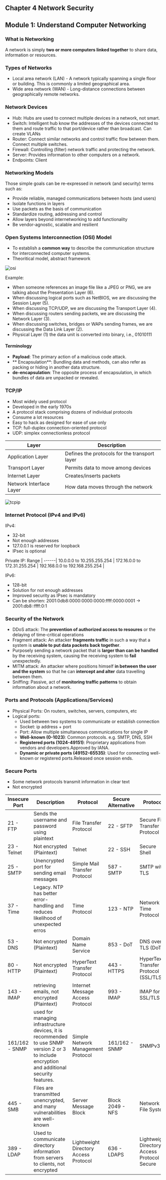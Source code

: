 Chapter 4 Network Security
---------

## Module 1: Understand Computer Networking
### What is Networking
A network is simply **two or more computers linked together** to share data, information or resources.

### Types of Networks
* Local area network (LAN) - A network typically spanning a single floor or building. This is commonly a limited geographical area.
* Wide area network (WAN) - Long-distance connections between geographically remote networks.

### Network Devices
* Hub: Hubs are used to connect multiple devices in a network, not smart.
* Switch: Intelligent hub know the addresses of the devices connected to them and route traffic to that port/device rather than broadcast. Can create VLANs
* Router: Connect similar networks and control traffic flow between them. Connect multiple switches.
* Firewall: Controlling (filter) network traffic and protecting the network.
* Server: Provides information to other computers on a network. 
* Endpoints: Client

### Networking Models
Those simple goals can be re-expressed in network (and security) terms such as:
* Provide reliable, managed communications between hosts (and users)
* Isolate functions in layers
* Use packets as the basis of communication
* Standardize routing, addressing and control
* Allow layers beyond internetworking to add functionality
* Be vendor-agnostic, scalable and resilient

### Open Systems Interconnection (OSI) Model
* To establish a **common way** to describe the communication structure for interconnected computer systems.
* Theoritical model, abstract framework

![osi](Images/osi.svg)

Example:
* When someone references an image file like a JPEG or PNG, we are talking about the Presentation Layer (6). 
* When discussing logical ports such as NetBIOS, we are discussing the Session Layer (5).
* When discussing TCP/UDP, we are discussing the Transport Layer (4).
* When discussing routers sending packets, we are discussing the Network Layer (3). 
* When discussing switches, bridges or WAPs sending frames, we are discussing the Data Link Layer (2). 
* Physical Layer (1) the data unit is converted into binary, i.e., 01010111

#### Terminology
* **Payload**: The primary action of a malicious code attack.
* ** Encapsulation**: Bundling data and methods, can also refer as packing or hiding in another data structure.
* **de-encapsulation**: The opposite process of encapsulation, in which bundles of data are unpacked or revealed.

### TCP/IP
* Most widely used protocol
* Developed in the early 1970s
* A protocol stack comprising dozens of individual protocols
* Consume a lot resources
* Easy to hack as designed for ease of use only
* TCP: full-duplex connection-oriented protocol
* UDP: simplex connectionless protocol

Layer | Description |
------|-------------|
Application Layer | Defines the protocols for the transport layer |
Transport Layer | Permits data to move among devices |
Internet Layer  | Creates/inserts packets |
Network Interface Layer | How data moves through the network |

![tcpip](Images/tcpip.svg)

### Internet Protocol (IPv4 and IPv6)
IPv4:
* 32-bit
* Not enough addresses
* 127.0.0.1 is reserved for loopback
* IPsec is optional

Private IP:
Range |
------|
10.0.0.0 to 10.255.255.254 |
172.16.0.0 to 172.31.255.254  |
192.168.0.0 to 192.168.255.254  |

IPv6:
* 128-bit
* Solution for not enough addresses
* Improved security as IPsec is mandatory
* Can be shorten: 2001:0db8:0000:0000:0000:ffff:0000:0001 -> 2001:db8::ffff:0:1

### Security of the Network
* DDoS attack: The **prevention of authorized access to resoures** or the delaying of time-critical operations
* Fragment attack: An attacker **fragments traffic** in such a way that a system is **unable to put data packets back together**.
* Purposely sending a network packet that is **larger than can be handled** by the receiving system, causing the receiving system to **fail** unexpectedly.
* MITM attack: An attacker where positions himself **in between the user and the system** so that he can **intercept and alter** data travelling between them.
* Sniffing: Passive, act of **monitoring traffic patterns** to obtain information about a network.

### Ports and Protocols (Applications/Services)
* Physical Ports: On routers, switches, servers, computers, etc
* Logical ports: 
	* Used between two systems to communicate or establish connection
	* Socket: ip address + port 
	* Port: Allow multiple simultaneous communications for single IP
	* **Well-known (0-1023)**: Common protocols. e.g. SMTP, DNS, SSH
	* **Registered ports (1024-49151)**: Proprietary applications from vendors and developers.Approved by IANA.
	* **Dynamic or private ports (49152-65535)**: Used for connecting well-known or registered ports.Released once session ends.
	
### Secure Ports
* Some network protocols transmit information in clear text
* Not encrypted


Insecure Port | Description | Protocol | Secure Alternative | Protocol |
--------------|-------------|----------|--------------------|----------|
21 - FTP | Sends the username and password using plaintext | File Transfer Protocol | 22 - SFTP | Secure File Transfer Protocol |
23 - Telnet | Not encrypted (Plaintext) | Telnet | 22 - SSH | Secure Shell |
25 - SMTP | Unencrypted port for sending email messages | Simple Mail Transfer Protocol | 587 - SMTP | SMTP with TLS |
37 - Time | Legacy. NTP has better error-handling and reduces likelihood of unexpected erros | Time Protocol | 123 - NTP | Network Time Protocol |
53 - DNS | Not encrypted (Plaintext) | Domain Name Service | 853 - DoT | DNS over TLS (DoT) |
80 - HTTP | Not encrypted (Plaintext) | HyperText Transfer Protocol | 443 - HTTPS | HyperText Transfer Protocol (SSL/TLS) |
143 - IMAP | retrieving emails, not encrypted (Plaintext) | Internet Message Access Protocol | 993 - IMAP | 	IMAP for SSL/TLS |
161/162 - SNMP | used for managing infrastructure devices, it is recommended to use SNMP version 2 or 3 to include encryption and additional security features. | Simple Network Management Protocol | 161/162 - SNMP | SNMPv3 |
445 - SMB | Files are transmitted unencrypted, and many vulnerabilities are well-known | Server Message Block |  Block	2049 - NFS | Network File System |
389 - LDAP | Used to communicate directory information from servers to clients, not encrypted | Lightweight Directory Access Protocol | 636 - LDAPS | 	Lightweight Directory Access Protocol Secure |

